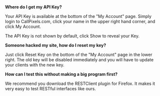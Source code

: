 **Where do I get my API Key?**

Your API Key is available at the bottom of the "My Account" page. Simply login to CallPixels.com, click your name in the upper right hand corner, and click My Account.

The API Key is not shown by default, click Show to reveal your Key.

**Someone hacked my site, how do I reset my key?**

Just click Reset Key on the bottom of the "My Account" page in the lower right. The old key will be disabled immediately and you will have to update your clients with the new key.

**How can I test this without making a big program first?**

We recommend you download the RESTClient plugin for Firefox. It makes it very easy to test RESTful interfaces like ours.